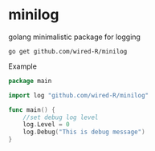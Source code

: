 # minilog
golang minimalistic package for logging

```
go get github.com/wired-R/minilog

```

Example

```go
package main

import log "github.com/wired-R/minilog"

func main() {
    //set debug log level
    log.Level = 0
    log.Debug("This is debug message")
}